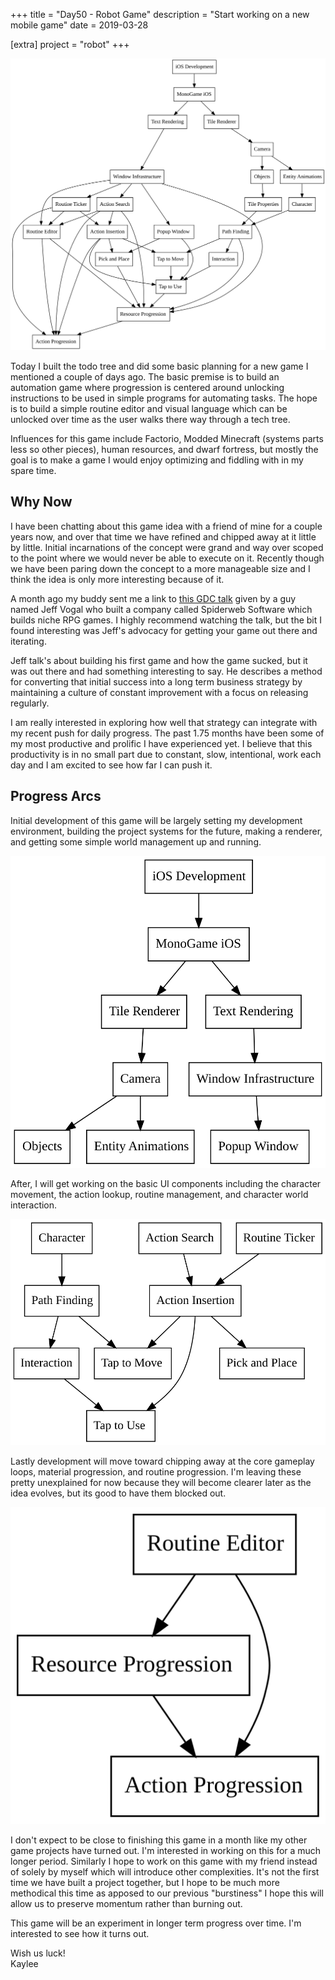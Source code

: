 +++
title = "Day50 - Robot Game"
description = "Start working on a new mobile game"
date = 2019-03-28

[extra]
project = "robot"
+++

![Todo](./todo.svg)

Today I built the todo tree and did some basic planning for a new game I
mentioned a couple of days ago. The basic premise is to build an automation game
where progression is centered around unlocking instructions to be used in simple
programs for automating tasks. The hope is to build a simple routine editor and
visual language which can be unlocked over time as the user walks there way
through a tech tree.

Influences for this game include Factorio, Modded Minecraft (systems parts less
so other pieces), human resources, and dwarf fortress, but mostly the goal is to
make a game I would enjoy optimizing and fiddling with in my spare time. 

## Why Now

I have been chatting about this game idea with a friend of mine for a couple
years now, and over that time we have refined and chipped away at it little by
little. Initial incarnations of the concept were grand and way over scoped to
the point where we would never be able to execute on it. Recently though we have
been paring down the concept to a more manageable size and I think the idea is
only more interesting because of it.

A month ago my buddy sent me a link to [this GDC
talk](https://www.youtube.com/watch?v=stxVBJem3Rs) given by a guy named Jeff
Vogal who built a company called Spiderweb Software which builds niche RPG
games. I highly recommend watching the talk, but the bit I found interesting was
Jeff's advocacy for getting your game out there and iterating. 

Jeff talk's about building his first game and how the game sucked, but it was
out there and had something interesting to say. He describes a method for
converting that initial success into a long term business strategy by
maintaining a culture of constant improvement with a focus on releasing
regularly.

I am really interested in exploring how well that strategy can integrate with my
recent push for daily progress. The past 1.75 months have been some of my most
productive and prolific I have experienced yet. I believe that this productivity
is in no small part due to constant, slow, intentional, work each day and I am
excited to see how far I can push it.

## Progress Arcs

Initial development of this game will be largely setting my development
environment, building the project systems for the future, making a renderer, and
getting some simple world management up and running.

![Setup](setup.svg)

After, I will get working on the basic UI components including the character
movement, the action lookup, routine management, and character world
interaction.

![Interaction](interaction.svg)

Lastly development will move toward chipping away at the core gameplay loops,
material progression, and routine progression. I'm leaving these pretty
unexplained for now because they will become clearer later as the idea evolves,
but its good to have them blocked out.

![Progression](progression.svg)

I don't expect to be close to finishing this game in a month like my other game
projects have turned out. I'm interested in working on this for a much longer
period. Similarly I hope to work on this game with my friend instead of solely
by myself which will introduce other complexities. It's not the first time we
have built a project together, but I hope to be much more methodical this time
as apposed to our previous "burstiness" I hope this will allow us to preserve
momentum rather than burning out.

This game will be an experiment in longer term progress over time. I'm
interested to see how it turns out.

Wish us luck!  
Kaylee
